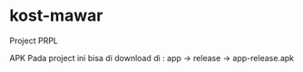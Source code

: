 # kost-mawar
Project PRPL

APK Pada project ini bisa di download di :
app -> release -> app-release.apk
